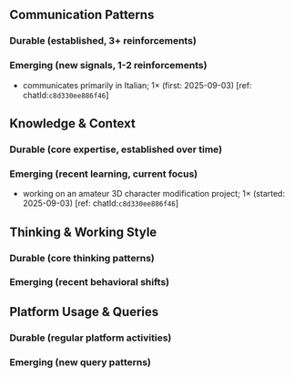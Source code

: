 ## Communication Patterns
### Durable (established, 3+ reinforcements)

### Emerging (new signals, 1-2 reinforcements)
- communicates primarily in Italian; 1× (first: 2025-09-03) [ref: chatId:`c8d330ee886f46`]

## Knowledge & Context
### Durable (core expertise, established over time)

### Emerging (recent learning, current focus)
- working on an amateur 3D character modification project; 1× (started: 2025-09-03) [ref: chatId:`c8d330ee886f46`]

## Thinking & Working Style
### Durable (core thinking patterns)

### Emerging (recent behavioral shifts)

## Platform Usage & Queries
### Durable (regular platform activities)

### Emerging (new query patterns)
